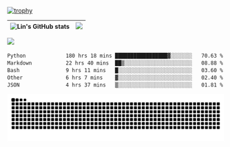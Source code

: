 [![trophy](https://github-profile-trophy.vercel.app/?username=ocss884&column=7)](https://github.com/ocss884)

| ![Lin's GitHub stats](https://github-readme-stats.vercel.app/api?username=ocss884&show_icons=true&hide_border=True&count_private=true) | ![](https://github-readme-streak-stats.herokuapp.com?user=ocss884&hide_border=true&date_format=M%20j%5B%2C%20Y%5D&ring=7EDDCF&fire=7EDDCF") |
| ------------------------------------------------------------ | ------------------------------------------------------------ |

![](https://komarev.com/ghpvc/?username=ocss884&color=brightgreen)

<!--START_SECTION:waka-->

```txt
Python             180 hrs 18 mins █████████████████▓░░░░░░░   70.63 %
Markdown           22 hrs 40 mins  ██▒░░░░░░░░░░░░░░░░░░░░░░   08.88 %
Bash               9 hrs 11 mins   █░░░░░░░░░░░░░░░░░░░░░░░░   03.60 %
Other              6 hrs 7 mins    ▓░░░░░░░░░░░░░░░░░░░░░░░░   02.40 %
JSON               4 hrs 37 mins   ▒░░░░░░░░░░░░░░░░░░░░░░░░   01.81 %
```

<!--END_SECTION:waka-->

<p align="center">
   <img src="https://github.com/ocss884/ocss884/blob/output/github-snake.svg" alt="snake">
</p>
